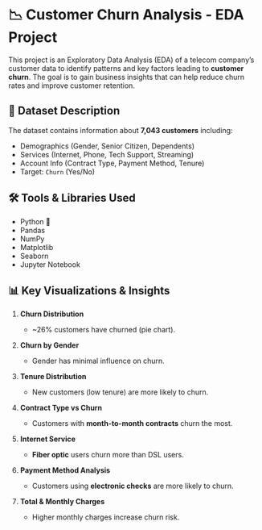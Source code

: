 # 📉 Customer Churn Analysis - EDA Project

This project is an Exploratory Data Analysis (EDA) of a telecom company’s customer data to identify patterns and key factors leading to **customer churn**. The goal is to gain business insights that can help reduce churn rates and improve customer retention.

## 📂 Dataset Description

The dataset contains information about **7,043 customers** including:

- Demographics (Gender, Senior Citizen, Dependents)
- Services (Internet, Phone, Tech Support, Streaming)
- Account Info (Contract Type, Payment Method, Tenure)
- Target: `Churn` (Yes/No)

## 🛠 Tools & Libraries Used

- Python 🐍
- Pandas
- NumPy
- Matplotlib
- Seaborn
- Jupyter Notebook

## 📊 Key Visualizations & Insights

1. **Churn Distribution**  
   - ~26% customers have churned (pie chart).

2. **Churn by Gender**  
   - Gender has minimal influence on churn.

3. **Tenure Distribution**  
   - New customers (low tenure) are more likely to churn.

4. **Contract Type vs Churn**  
   - Customers with **month-to-month contracts** churn the most.

5. **Internet Service**  
   - **Fiber optic** users churn more than DSL users.

6. **Payment Method Analysis**  
   - Customers using **electronic checks** are more likely to churn.

7. **Total & Monthly Charges**  
   - Higher monthly charges increase churn risk.
